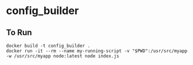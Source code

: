 # config_builder

## To Run
```
docker build -t config_builder .
docker run -it --rm --name my-running-script -v "$PWD":/usr/src/myapp -w /usr/src/myapp node:latest node index.js
```
